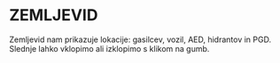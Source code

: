 # ZEMLJEVID

Zemljevid nam prikazuje lokacije: gasilcev, vozil, AED, hidrantov in PGD. Slednje lahko vklopimo ali izklopimo s klikom na gumb.
